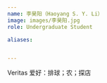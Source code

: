 ```yaml
---
name: 李昊阳（Haoyang S. Y. Li）
image: images/李昊阳.jpg
role: Undergraduate Student

aliases:


---
```

Veritas
爱好：排球；农；探店

